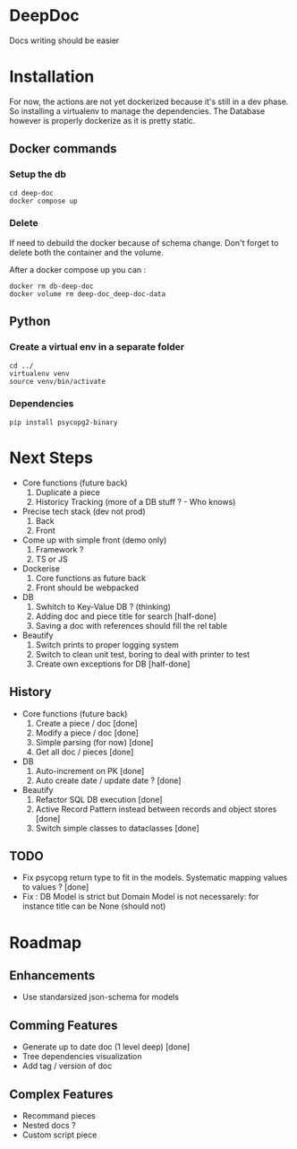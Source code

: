 # DeepDoc
Docs writing should be easier



# Installation
For now, the actions are not yet dockerized because it's still in a dev phase. So installing a virtualenv to manage the dependencies. The Database however is properly dockerize as it is pretty static.

## Docker commands
### Setup the db
```
cd deep-doc
docker compose up
```
### Delete
If need to debuild the docker because of schema change. Don't forget to delete both the container and the volume.

After a docker compose up you can :
```
docker rm db-deep-doc
docker volume rm deep-doc_deep-doc-data
```

## Python 
### Create a virtual env in a separate folder
```
cd ../
virtualenv venv
source venv/bin/activate
```

### Dependencies
```
pip install psycopg2-binary
``` 

# Next Steps
- Core functions (future back)
    1. Duplicate a piece
    2. Historicy Tracking (more of a DB stuff ? - Who knows)
- Precise tech stack (dev not prod)
    1. Back
    2. Front
- Come up with simple front (demo only)
    1. Framework ?
    2. TS or JS
-  Dockerise
    1. Core functions as future back
    2. Front should be webpacked
- DB
    1. Swhitch to Key-Value DB ? (thinking)
    2. Adding doc and piece title for search [half-done]
    3. Saving a doc with references should fill the rel table
- Beautify
    1. Switch prints to proper logging system
    2. Switch to clean unit test, boring to deal with printer to test
    3. Create own exceptions for DB [half-done]

## History
- Core functions (future back)
    1. Create a piece / doc [done]
    2. Modify a piece / doc [done]
    3. Simple parsing (for now) [done]
    4. Get all doc / pieces [done]
- DB
    1. Auto-increment on PK [done]
    2. Auto create date / update date ? [done]
- Beautify
    1. Refactor SQL DB execution [done]
    2. Active Record Pattern instead between records and object stores [done]
    3. Switch simple classes to dataclasses [done]


## TODO
- Fix psycopg return type to fit in the models. Systematic mapping values to values ? [done]
- Fix : DB Model is strict but Domain Model is not necessarely: for instance title can be None (should not)

# Roadmap
## Enhancements
- Use standarsized json-schema for models

## Comming Features
- Generate up to date doc (1 level deep) [done]
- Tree dependencies visualization
- Add tag / version of doc

## Complex Features
- Recommand pieces
- Nested docs ?
- Custom script piece